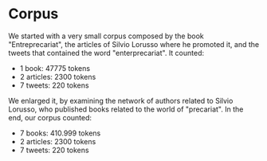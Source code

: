 # Corpus

We started with a very small corpus composed by the book "Entreprecariat", the articles of Silvio Lorusso where he promoted it, and the tweets that contained the word "enterprecariat". It counted:

* 1 book: 47775 tokens
* 2 articles: 2300 tokens
* 7 tweets: 220 tokens

We enlarged it, by examining the network of authors related to Silvio Lorusso, who published books related to the world of "precariat". In the end, our corpus counted:&#x20;

* 7 books: 410.999 tokens
* 2 articles: 2300 tokens
* 7 tweets: 220 tokens
